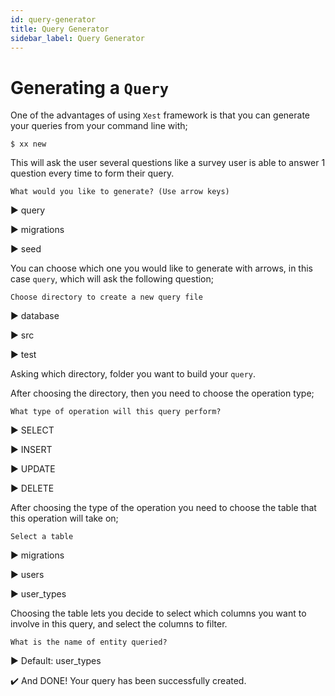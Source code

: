 ```yaml
---
id: query-generator
title: Query Generator
sidebar_label: Query Generator
---
```


# Generating a `Query`

One of the advantages of using `Xest` framework is that you can generate your queries from your command line with;

```
$ xx new
```

This will ask the user several questions like a survey user is able to answer 1 question every time to form their query.

`What would you like to generate? (Use arrow keys)`

:arrow_forward: query

:arrow_forward: migrations

:arrow_forward: seed

You can choose which one you would like to generate with arrows, in this case `query`, which will ask the following question;

`Choose directory to create a new query file`

:arrow_forward: database

:arrow_forward: src

:arrow_forward: test

Asking which directory, folder you want to build your `query`.

After choosing the directory, then you need to choose the operation type;

`What type of operation will this query perform?`

:arrow_forward: SELECT

:arrow_forward: INSERT

:arrow_forward: UPDATE

:arrow_forward: DELETE

After choosing the type of the operation you need to choose the table that this operation will take on;

`Select a table`

:arrow_forward: migrations

:arrow_forward: users

:arrow_forward: user_types

Choosing the table lets you decide to select which columns you want to involve in this query, and select the columns to filter.

`What is the name of entity queried? `

:arrow_forward: Default: user_types

:heavy_check_mark: And DONE! Your query has been successfully created.
